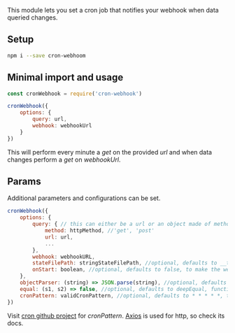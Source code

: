 This module lets you set a cron job that notifies your webhook when data queried changes.

## Setup
```sh
npm i --save cron-webhoom
```

## Minimal import and usage
```javascript
const cronWebhook = require('cron-webhook')

cronWebhook({
    options: {
        query: url,
        webhook: webhookUrl
    }
})
```

This will perform every minute a *get* on the provided *url* and when data changes perform a *get* on *webhookUrl*.

## Params
Additional parameters and configurations can be set.

```javascript
cronWebhook({
    options: {
        query: { // this can either be a url or an object made of method, url, parameters and body
            method: httpMethod, //'get', 'post'
            url: url,
            ...
        },
        webhook: webhookURL,
        stateFilePath: stringStateFilePath, //optional, defaults to __tempState.json
        onStart: boolean, //optional, defaults to false, to make the webhook be notified on the first time
    },
    objectParser: (string) => JSON.parse(string), //optional, defaults to JSON.parse, function that converts queried response to object,
    equal: (s1, s2) => false, //optional, defaults to deepEqual, function that is called to check
    cronPattern: validCronPattern, //optional, defaults to * * * * *, that is every minute
})
```

Visit [cron github project](https://www.npmjs.com/package/cron) for *cronPattern*.
[Axios](https://www.npmjs.com/package/axios) is used for http, so check its docs.
